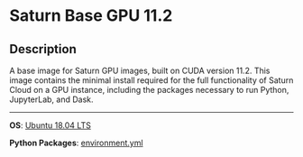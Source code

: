 # Saturn Base GPU 11.2

## Description
A base image for Saturn GPU images, built on CUDA version 11.2. This image contains the minimal install required for the full functionality of Saturn Cloud on a GPU instance, including the packages necessary to run Python, JupyterLab, and Dask.
<hr>

**OS**: [Ubuntu 18.04 LTS](https://releases.ubuntu.com/18.04/)

**Python Packages**: [environment.yml](environment.yml)